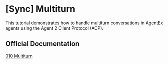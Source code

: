 # [Sync] Multiturn

This tutorial demonstrates how to handle multiturn conversations in AgentEx agents using the Agent 2 Client Protocol (ACP).

## Official Documentation

[010 Multiturn](https://dev.agentex.scale.com/docs/tutorials/sync/010_multiturn)